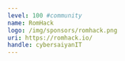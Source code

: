 ```yaml
---
level: 100 #community
name: RomHack
logo: /img/sponsors/romhack.png
uri: https://romhack.io/
handle: cybersaiyanIT
---
```

